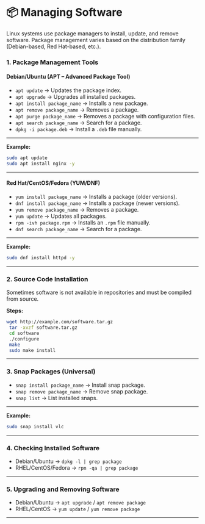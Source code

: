 # 📦 Managing Software 

Linux systems use package managers to install, update, and remove software. Package management varies based on the distribution family (Debian-based, Red Hat-based, etc.).

### 1. **Package Management Tools**

#### Debian/Ubuntu (APT – Advanced Package Tool)

*  `apt update` → Updates the package index.
*  `apt upgrade` → Upgrades all installed packages.
*  `apt install package_name` → Installs a new package.
* `apt remove package_name` → Removes a package.
*  `apt purge package_name` → Removes a package with configuration files.
*  `apt search package_name` → Search for a package.
*  `dpkg -i package.deb` → Install a `.deb` file manually.

---

**Example:**

```bash
sudo apt update
sudo apt install nginx -y
```

---

#### Red Hat/CentOS/Fedora (YUM/DNF)

* `yum install package_name` → Installs a package (older versions).
* `dnf install package_name` → Installs a package (newer versions).
* `yum remove package_name` → Removes a package.
* `yum update` → Updates all packages.
* `rpm -ivh package.rpm` → Installs an `.rpm` file manually.
* `dnf search package_name` → Search for a package.

---


**Example:**

```bash
sudo dnf install httpd -y
```

---



### 2. **Source Code Installation**

Sometimes software is not available in repositories and must be compiled from source.

**Steps:**

```bash
wget http://example.com/software.tar.gz
 tar -xvzf software.tar.gz
 cd software
 ./configure
 make
 sudo make install
```

---

### 3. **Snap Packages (Universal)**

* `snap install package_name` → Install snap package.
* `snap remove package_name` → Remove snap package.
* `snap list` → List installed snaps.

---

**Example:**

```bash
sudo snap install vlc
```

---

### 4. **Checking Installed Software**

* Debian/Ubuntu → `dpkg -l | grep package`
* RHEL/CentOS/Fedora → `rpm -qa | grep package`

---

### 5. **Upgrading and Removing Software**

* Debian/Ubuntu → `apt upgrade` / `apt remove package`
* RHEL/CentOS → `yum update` / `yum remove package`

---
